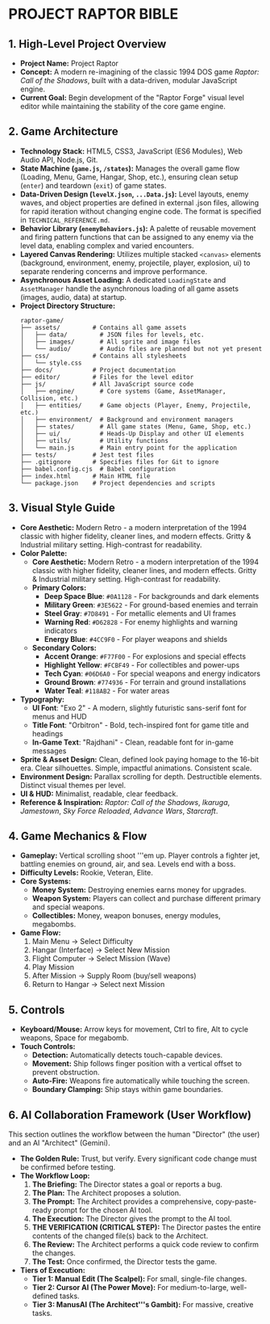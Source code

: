 # PROJECT RAPTOR BIBLE

## 1. High-Level Project Overview
- **Project Name:** Project Raptor
- **Concept:** A modern re-imagining of the classic 1994 DOS game *Raptor: Call of the Shadows*, built with a data-driven, modular JavaScript engine.
- **Current Goal:** Begin development of the "Raptor Forge" visual level editor while maintaining the stability of the core game engine.

## 2. Game Architecture
- **Technology Stack:** HTML5, CSS3, JavaScript (ES6 Modules), Web Audio API, Node.js, Git.
- **State Machine (`game.js`, `/states`):** Manages the overall game flow (Loading, Menu, Game, Hangar, Shop, etc.), ensuring clean setup (`enter`) and teardown (`exit`) of game states.
- **Data-Driven Design (`levelX.json`, `...Data.js`):** Level layouts, enemy waves, and object properties are defined in external .json files, allowing for rapid iteration without changing engine code. The format is specified in `TECHNICAL_REFERENCE.md`.
- **Behavior Library (`enemyBehaviors.js`):** A palette of reusable movement and firing pattern functions that can be assigned to any enemy via the level data, enabling complex and varied encounters.
- **Layered Canvas Rendering:** Utilizes multiple stacked `<canvas>` elements (background, environment, enemy, projectile, player, explosion, ui) to separate rendering concerns and improve performance.
- **Asynchronous Asset Loading:** A dedicated `LoadingState` and `AssetManager` handle the asynchronous loading of all game assets (images, audio, data) at startup.
- **Project Directory Structure:**
  ```
  raptor-game/
  ├── assets/         # Contains all game assets
  │   ├── data/         # JSON files for levels, etc.
  │   ├── images/       # All sprite and image files
  │   └── audio/        # Audio files are planned but not yet present
  ├── css/            # Contains all stylesheets
  │   └── style.css
  ├── docs/           # Project documentation
  ├── editor/         # Files for the level editor
  ├── js/             # All JavaScript source code
  │   ├── engine/       # Core systems (Game, AssetManager, Collision, etc.)
  │   ├── entities/     # Game objects (Player, Enemy, Projectile, etc.)
  │   ├── environment/  # Background and environment managers
  │   ├── states/       # All game states (Menu, Game, Shop, etc.)
  │   ├── ui/           # Heads-Up Display and other UI elements
  │   ├── utils/        # Utility functions
  │   └── main.js       # Main entry point for the application
  ├── tests/          # Jest test files
  ├── .gitignore      # Specifies files for Git to ignore
  ├── babel.config.cjs  # Babel configuration
  ├── index.html      # Main HTML file
  └── package.json    # Project dependencies and scripts
  ```

## 3. Visual Style Guide
- **Core Aesthetic:** Modern Retro - a modern interpretation of the 1994 classic with higher fidelity, cleaner lines, and modern effects. Gritty & Industrial military setting. High-contrast for readability.
- **Color Palette:**
    - **Core Aesthetic:** Modern Retro - a modern interpretation of the 1994 classic with higher fidelity, cleaner lines, and modern effects. Gritty & Industrial military setting. High-contrast for readability.
    - **Primary Colors:**
        - **Deep Space Blue**: `#0A1128` - For backgrounds and dark elements
        - **Military Green**: `#3E5622` - For ground-based enemies and terrain
        - **Steel Gray**: `#7D8491` - For metallic elements and UI frames
        - **Warning Red**: `#D62828` - For enemy highlights and warning indicators
        - **Energy Blue**: `#4CC9F0` - For player weapons and shields
    - **Secondary Colors:**
        - **Accent Orange**: `#F77F00` - For explosions and special effects
        - **Highlight Yellow**: `#FCBF49` - For collectibles and power-ups
        - **Tech Cyan**: `#06D6A0` - For special weapons and energy indicators
        - **Ground Brown**: `#774936` - For terrain and ground installations
        - **Water Teal**: `#118AB2` - For water areas
- **Typography:**
    - **UI Font**: "Exo 2" - A modern, slightly futuristic sans-serif font for menus and HUD
    - **Title Font**: "Orbitron" - Bold, tech-inspired font for game title and headings
    - **In-Game Text**: "Rajdhani" - Clean, readable font for in-game messages
- **Sprite & Asset Design:** Clean, defined look paying homage to the 16-bit era. Clear silhouettes. Simple, impactful animations. Consistent scale.
- **Environment Design:** Parallax scrolling for depth. Destructible elements. Distinct visual themes per level.
- **UI & HUD:** Minimalist, readable, clear feedback.
- **Reference & Inspiration:** *Raptor: Call of the Shadows*, *Ikaruga*, *Jamestown*, *Sky Force Reloaded*, *Advance Wars*, *Starcraft*.

## 4. Game Mechanics & Flow
- **Gameplay:** Vertical scrolling shoot '''em up. Player controls a fighter jet, battling enemies on ground, air, and sea. Levels end with a boss.
- **Difficulty Levels:** Rookie, Veteran, Elite.
- **Core Systems:**
    - **Money System:** Destroying enemies earns money for upgrades.
    - **Weapon System:** Players can collect and purchase different primary and special weapons.
    - **Collectibles:** Money, weapon bonuses, energy modules, megabombs.
- **Game Flow:**
  1. Main Menu → Select Difficulty
  2. Hangar (Interface) → Select New Mission
  3. Flight Computer → Select Mission (Wave)
  4. Play Mission
  5. After Mission → Supply Room (buy/sell weapons)
  6. Return to Hangar → Select next Mission

## 5. Controls
- **Keyboard/Mouse:** Arrow keys for movement, Ctrl to fire, Alt to cycle weapons, Space for megabomb.
- **Touch Controls:**
    - **Detection:** Automatically detects touch-capable devices.
    - **Movement:** Ship follows finger position with a vertical offset to prevent obstruction.
    - **Auto-Fire:** Weapons fire automatically while touching the screen.
    - **Boundary Clamping:** Ship stays within game boundaries.

## 6. AI Collaboration Framework (User Workflow)
This section outlines the workflow between the human "Director" (the user) and an AI "Architect" (Gemini).
- **The Golden Rule:** Trust, but verify. Every significant code change must be confirmed before testing.
- **The Workflow Loop:**
  1. **The Briefing:** The Director states a goal or reports a bug.
  2. **The Plan:** The Architect proposes a solution.
  3. **The Prompt:** The Architect provides a comprehensive, copy-paste-ready prompt for the chosen AI tool.
  4. **The Execution:** The Director gives the prompt to the AI tool.
  5. **THE VERIFICATION (CRITICAL STEP):** The Director pastes the entire contents of the changed file(s) back to the Architect.
  6. **The Review:** The Architect performs a quick code review to confirm the changes.
  7. **The Test:** Once confirmed, the Director tests the game.
- **Tiers of Execution:**
  - **Tier 1: Manual Edit (The Scalpel):** For small, single-file changes.
  - **Tier 2: Cursor AI (The Power Move):** For medium-to-large, well-defined tasks.
  - **Tier 3: ManusAI (The Architect'''s Gambit):** For massive, creative tasks.
